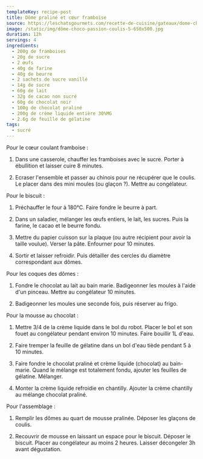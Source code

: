```yaml
---
templateKey: recipe-post
title: Dôme praliné et cœur framboise
source: https://leschatsgourmets.com/recette-de-cuisine/gateaux/dome-chocolat-mousse-au-praline-et-coeur-coulant-framboise/
image: /static/img/dôme-choco-passion-coulis-5-650x500.jpg
duration: 12h
servings: 4
ingredients:
  - 200g de framboises
  - 20g de sucre
  - 2 œufs
  - 40g de farine
  - 40g de beurre
  - 2 sachets de sucre vanillé
  - 14g de sucre
  - 60g de lait
  - 32g de cacao non sucré
  - 60g de chocolat noir
  - 100g de chocolat praliné
  - 200g de crème liquide entière 30%MG
  - 2.6g de feuille de gélatine
tags:
  - sucré
---
```

Pour le cœur coulant framboise :

1. Dans une casserole, chauffer les framboises avec le sucre. Porter à ébullition et laisser cuire 8 minutes.

2. Ecraser l'ensemble et passer au chinois pour ne récupérer que le coulis. Le placer dans des mini moules (ou glaçon ?). Mettre au congélateur.

Pour le biscuit :

1. Préchauffer le four à 180°C. Faire fondre le beurre à part. 

2. Dans un saladier, mélanger les œufs entiers, le lait, les sucres. Puis la farine, le cacao et le beurre fondu.

3. Mettre du papier cuisson sur la plaque (ou autre récipient pour avoir la taille voulue). Verser la pâte. Enfourner pour 10 minutes.

4. Sortir et laisser refroidir. Puis détailler des cercles du diamètre correspondant aux dômes.

Pour les coques des dômes :

1. Fondre le chocolat au lait au bain marie. Badigeonner les moules à l'aide d'un pinceau. Mettre au congélateur 10 minutes.

2. Badigeonner les moules une seconde fois, puis réserver au frigo.

Pour la mousse au chocolat :

1. Mettre 3/4 de la crème liquide dans le bol du robot. Placer le bol et son fouet au congélateur pendant environ 10 minutes. Faire bouillir 1L d'eau.

2. Faire tremper la feuille de gélatine dans un bol d'eau tiède pendant 5 à 10 minutes.

3. Faire fondre le chocolat praliné et crème liquide (chocolat) au bain-marie. Quand le mélange est totalement fondu, ajouter les feuilles de gélatine. Mélanger.

4. Monter la crème liquide refroidie en chantilly. Ajouter la crème chantilly au mélange chocolat praliné.

Pour l'assemblage :

1. Remplir les dômes au quart de mousse pralinée. Déposer les glaçons de coulis.

2. Recouvrir de mousse en laissant un espace pour le biscuit. Déposer le biscuit. Placer au congélateur au moins 2 heures. Laisser décongeler 3h avant dégustation.